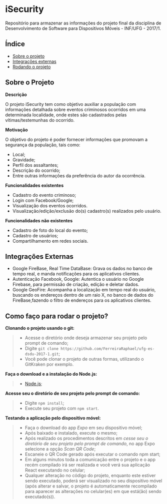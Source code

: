 # **iSecurity** #
Repositório para armazenar as informações do projeto final da disciplina de Desenvolvimento de Software para Dispositivos Móveis - INF/UFG - 2017/1.

Índice
--- 
- [Sobre o projeto](#sobre-o-projeto)
- [Integrações externas](#integrações-externas)
- [Rodando o projeto](#como-faço-para-rodar-projeto)

## **Sobre o Projeto** ##

**Descrição**

O projeto iSecurity tem como objetivo auxiliar a população com informações detalhada sobre eventos criminosos ocorridos em uma determinada localidade, onde estes são cadastrados pelas vítimas/testemunhas do ocorrido. 

**Motivação**

O objetivo do projeto é poder fornecer informações que promovam a segurança da população, tais como:
* Local;
* Gravidade;
* Perfil dos assaltantes;
* Descrição do ocorrido;
* Entre outras informações da preferência do autor da ocorrência.

**Funcionalidades existentes**

* Cadastro do evento criminoso;
* Login com Facebook/Google;
* Visualização dos eventos ocorridos.
* Visualização/edição/exclusão do(s) cadastro(s) realizados pelo usuário.

**Funcionalidades não existentes**

* Cadastro de foto do local do evento;
* Cadastro de usuários;
* Compartilhamento em redes sociais.

## **Integrações Externas** ##

* Google FireBase, Real Time DataBase: Grava os dados no banco de tempo real, e manda notificações para os aplicativos clientes.
* Autenticação Facebook, Google:  Autentica o usuário no Google Firebase, para permissão de criação, edição e deletar dados.
* Google GeoFire: Acompanha a localização em tempo real do usuário, buscando os endereços dentro de um raio X, no banco de dados do FireBase,fazendo o filtro de endereços para os aplicativos clientes.

## **Como faço para rodar o projeto?** ##

**Clonando o projeto usando o git:**
>* Acesse o diretório onde deseja armazenar seu projeto pelo prompt de comando;
>* Digite `git clone https://github.com/FerreiraRaphael/ufg-es-dsdu-2017-1.git`;
>* Você pode clonar o projeto de outras formas, utilizando o GitKraken por exemplo.


**Faça o download e a instalação do Node.js:**
>* [Node.js](https://nodejs.org/en/);

**Acesse seu o diretório de seu projeto pelo prompt de comando:**
>* Digite `npm install`;
>* Execute seu projeto com `npm start`.

**Testando a aplicação pelo dispositivo móvel:**
>* Faça o download do app _Expo_ em seu dispositivo móvel;
>* Após baixado e instalado, execute o mesmo;
>* Após realizado os procedimentos descritos em _cesse seu o diretório de seu projeto pelo prompt de comando_, no app Expo selecione a opção _Scan QR Code_;
>* Escaneie o QR Code gerado após executar o comando npm start;
>* Em alguns minutos toda a comunicação entre o projeto e o app recém compilado irá ser realizada e você verá sua aplicação React executando no celular;
>* Qualquer alteração no código do projeto, enquanto este estiver sendo executado, poderá ser visualizado no seu dispositivo móvel (após alterar e salvar, o projeto é automaticamente recompilado para aparecer as alterações no celular(es) em que está(ão) sendo executado(s)).

